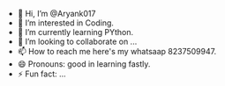 - 👋 Hi, I’m @Aryank017
- 👀 I’m interested in Coding.
- 🌱 I’m currently learning PYthon.
- 💞️ I’m looking to collaborate on ...
- 📫 How to reach me here's my whatsaap 8237509947.
- 😄 Pronouns: good in learning fastly.
- ⚡ Fun fact: ...

<!---
Aryank017/Aryank017 is a ✨ special ✨ repository because its `README.md` (this file) appears on your GitHub profile.
You can click the Preview link to take a look at your changes.
--->
